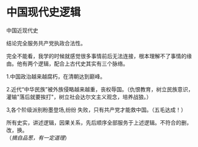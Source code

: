 # 中国现代史逻辑  
中国近现代史   

结论完全服务共产党执政合法性。 

完全不能看，我学的时候就感觉很多事情前后无法连接，根本理解不了事情的缘由。他有两个逻辑，配合上古代史其实有三个脉络。   

1.中国政治越来越腐朽，在清朝达到巅峰。  

2.近代“中华民族”被外族侵略越来越重，丧权辱国。（仇恨教育，树立民族意识，灌输"落后就要挨打"，树立社会达尔文主义观念，培养战狼。）  

3,各个阶级派别粉墨登场,纷纷 失败，只有共产党才能救中国。（五毛达成！）  

所有史实，讲述逻辑，因果关系，先后顺序全部服务于上述逻辑。不符合的删，改，换。   
（*摘自品葱，有一定道理*）
